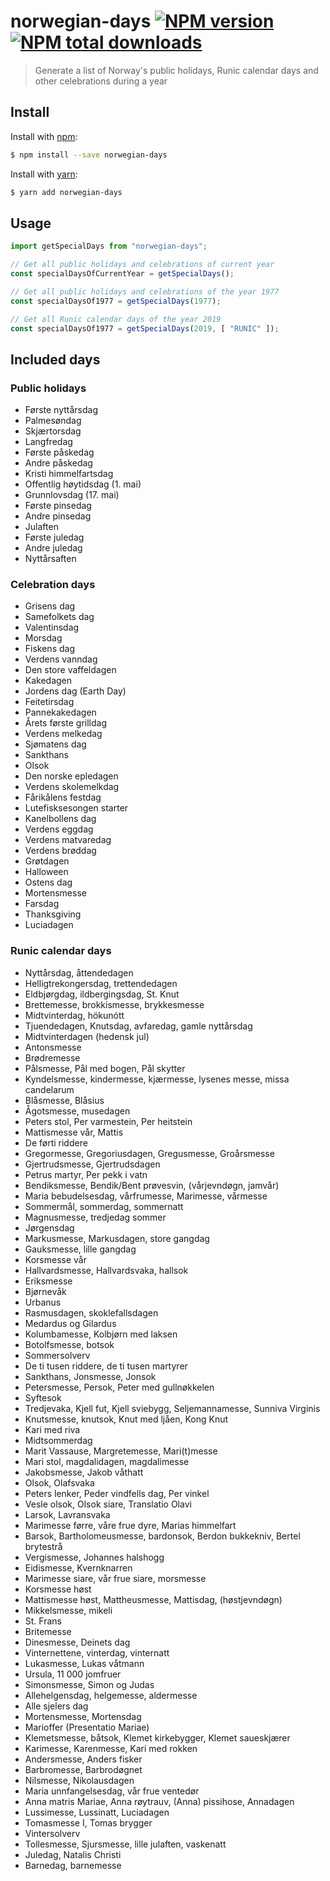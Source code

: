 # norwegian-days [![NPM version](https://img.shields.io/npm/v/norwegian-days.svg?style=flat)](https://www.npmjs.com/package/norwegian-days) [![NPM total downloads](https://img.shields.io/npm/dt/norwegian-days.svg?style=flat)](https://npmjs.org/package/norwegian-days)

> Generate a list of Norway's public holidays, Runic calendar days and other celebrations during a year

## Install

Install with [npm](https://www.npmjs.com/):

```sh
$ npm install --save norwegian-days
```

Install with [yarn](https://yarnpkg.com):

```sh
$ yarn add norwegian-days
```

## Usage

```js
import getSpecialDays from "norwegian-days";

// Get all public holidays and celebrations of current year
const specialDaysOfCurrentYear = getSpecialDays();

// Get all public holidays and celebrations of the year 1977
const specialDaysOf1977 = getSpecialDays(1977);

// Get all Runic calendar days of the year 2019
const specialDaysOf1977 = getSpecialDays(2019, [ "RUNIC" ]);
```

## Included days

### Public holidays

- Første nyttårsdag
- Palmesøndag
- Skjærtorsdag
- Langfredag
- Første påskedag
- Andre påskedag
- Kristi himmelfartsdag
- Offentlig høytidsdag (1. mai)
- Grunnlovsdag (17. mai)
- Første pinsedag
- Andre pinsedag
- Julaften
- Første juledag
- Andre juledag
- Nyttårsaften

### Celebration days

- Grisens dag
- Samefolkets dag
- Valentinsdag
- Morsdag
- Fiskens dag
- Verdens vanndag
- Den store vaffeldagen
- Kakedagen
- Jordens dag (Earth Day)
- Feitetirsdag
- Pannekakedagen
- Årets første grilldag
- Verdens melkedag
- Sjømatens dag
- Sankthans
- Olsok
- Den norske epledagen
- Verdens skolemelkdag
- Fårikålens festdag
- Lutefisksesongen starter
- Kanelbollens dag
- Verdens eggdag
- Verdens matvaredag
- Verdens brøddag
- Grøtdagen
- Halloween
- Ostens dag
- Mortensmesse
- Farsdag
- Thanksgiving
- Luciadagen

### Runic calendar days

- Nyttårsdag, åttendedagen
- Helligtrekongersdag, trettendedagen
- Eldbjørgdag, ildbergingsdag, St. Knut
- Brettemesse, brokkismesse, brykkesmesse
- Midtvinterdag, hökunótt
- Tjuendedagen, Knutsdag, avfaredag, gamle nyttårsdag
- Midtvinterdagen (hedensk jul)
- Antonsmesse
- Brødremesse
- Pålsmesse, Pål med bogen, Pål skytter
- Kyndelsmesse, kindermesse, kjærmesse, lysenes messe, missa candelarum
- Blåsmesse, Blåsius
- Ågotsmesse, musedagen
- Peters stol, Per varmestein, Per heitstein
- Mattismesse vår, Mattis
- De førti riddere
- Gregormesse, Gregoriusdagen, Gregusmesse, Groårsmesse
- Gjertrudsmesse, Gjertrudsdagen
- Petrus martyr, Per pekk i vatn
- Bendiksmesse, Bendik/Bent prøvesvin, (vårjevndøgn, jamvår)
- Maria bebudelsesdag, vårfrumesse, Marimesse, vårmesse
- Sommermål, sommerdag, sommernatt
- Magnusmesse, tredjedag sommer
- Jørgensdag
- Markusmesse, Markusdagen, store gangdag
- Gauksmesse, lille gangdag
- Korsmesse vår
- Hallvardsmesse, Hallvardsvaka, hallsok
- Eriksmesse
- Bjørnevåk
- Urbanus
- Rasmusdagen, skoklefallsdagen
- Medardus og Gilardus
- Kolumbamesse, Kolbjørn med laksen
- Botolfsmesse, botsok
- Sommersolverv
- De ti tusen riddere, de ti tusen martyrer
- Sankthans, Jonsmesse, Jonsok
- Petersmesse, Persok, Peter med gullnøkkelen
- Syftesok
- Tredjevaka, Kjell fut, Kjell sviebygg, Seljemannamesse, Sunniva Virginis
- Knutsmesse, knutsok, Knut med ljåen, Kong Knut
- Kari med riva
- Midtsommerdag
- Marit Vassause, Margretemesse, Mari(t)messe
- Mari stol, magdalidagen, magdalimesse
- Jakobsmesse, Jakob våthatt
- Olsok, Olafsvaka
- Peters lenker, Peder vindfells dag, Per vinkel
- Vesle olsok, Olsok siare, Translatio Olavi
- Larsok, Lavransvaka
- Marimesse førre, våre frue dyre, Marias himmelfart
- Barsok, Bartholomeusmesse, bardonsok, Berdon bukkekniv, Bertel brytestrå
- Vergismesse, Johannes halshogg
- Eidismesse, Kvernknarren
- Marimesse siare, vår frue siare, morsmesse
- Korsmesse høst
- Mattismesse høst, Mattheusmesse, Mattisdag, (høstjevndøgn)
- Mikkelsmesse, mikeli
- St. Frans
- Britemesse
- Dinesmesse, Deinets dag
- Vinternettene, vinterdag, vinternatt
- Lukasmesse, Lukas våtmann
- Ursula, 11 000 jomfruer
- Simonsmesse, Simon og Judas
- Allehelgensdag, helgemesse, aldermesse
- Alle sjelers dag
- Mortensmesse, Mortensdag
- Marioffer (Presentatio Mariae)
- Klemetsmesse, båtsok, Klemet kirkebygger, Klemet saueskjærer
- Karimesse, Karenmesse, Kari med rokken
- Andersmesse, Anders fisker
- Barbromesse, Barbrodøgnet
- Nilsmesse, Nikolausdagen
- Maria unnfangelsesdag, vår frue ventedør
- Anna matris Mariae, Anna røytrauv, (Anna) pissihose, Annadagen
- Lussimesse, Lussinatt, Luciadagen
- Tomasmesse I, Tomas brygger
- Vintersolverv
- Tollesmesse, Sjursmesse, lille julaften, vaskenatt
- Juledag, Natalis Christi
- Barnedag, barnemesse
